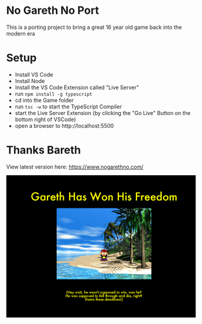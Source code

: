 # No Gareth No Port
This is a porting project to bring a great 16 year old game back into the modern era

# Setup

- Install VS Code
- Install Node
- Install the VS Code Extension called "Live Server"
- run `npm install -g typescript`
- cd into the Game folder
- run `tsc -w` to start the TypeScript Compiler
- start the Live Server Extension
  (by clicking the "Go Live" Button on the bottom right of VSCode)
- open a browser to http://localhost:5500



# Thanks Bareth
View latest version here: https://www.nogarethno.com/


![alt](./game/data/images/win.bmp)
